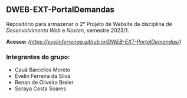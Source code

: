 ## DWEB-EXT-PortalDemandas

Repositório para armazenar o 2° Projeto de Website da disciplina de *Desenvolvimento Web* e *Nexten*, semestre 2023/1. 

**Acesse:** *(https://evelinferreiraa.github.io/DWEB-EXT-PortalDemandas/)*

### Integrantes do grupo:
*  Cauã Barcellos Moreto
*  Évelin Ferreira da Silva
*  Renan de Oliveira Breier
*  Soraya Costa Soares


